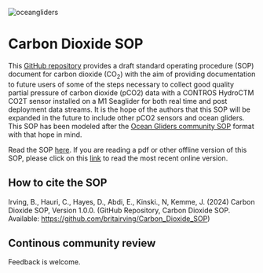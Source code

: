 ![oceangliders](images/logo-ocean-gliders.png)

# Carbon Dioxide SOP

This [GitHub repository](https://github.com/britairving/Carbon_Dioxide_SOP) provides a draft standard operating procedure (SOP) document for carbon dioxide (CO<sub>2</sub>) with the aim of providing documentation to future users of some of the steps necessary to collect good quality partial pressure of carbon dioxide (pCO2) data with a CONTROS HydroCTM CO2T sensor installed on a M1 Seaglider for both real time and post deployment data streams. It is the hope of the authors that this SOP will be expanded in the future to include other pCO2 sensors and ocean gliders. This SOP has been modeled after the [Ocean Gliders community SOP](https://github.com/OceanGlidersCommunity) format with that hope in mind. 

Read the SOP [here](https://oceangliderscommunity.github.io/Oxygen_SOP/sections/authors_SOP_development_process.html). 
If you are reading a pdf or other offline version of this SOP, please click on this [link](https://oceangliderscommunity.github.io/Oxygen_SOP/sections/authors_SOP_development_process.html) to read the most recent online version.

## How to cite the SOP
Irving, B., Hauri, C., Hayes, D., Abdi, E., Kinski., N, Kemme, J. (2024) 
Carbon Dioxide SOP, Version 1.0.0. 
(GitHub Repository, Carbon Dioxide SOP. 
Available: https://github.com/britairving/Carbon_Dioxide_SOP)

## Continous community review
Feedback is welcome.


